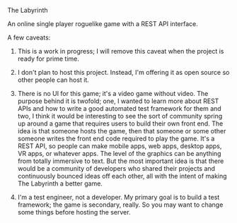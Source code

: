 The Labyrinth

An online single player roguelike game with a REST API interface.

A few caveats:
1. This is a work in progress; I will remove this caveat when the project is ready for prime time.

2. I don't plan to host this project. Instead, I'm offering it as open source so other people can host it.

3. There is no UI for this game; it's a video game without video. The purpose behind it is twofold; one,
I wanted to learn more about REST APIs and how to write a good automated test framework for them and two,
I think it would be interesting to see the sort of community spring up around a game that requires users
to build their own front end. The idea is that someone hosts the game, then that someone or some other
someone writes the front end code required to play the game. It's a REST API, so people can make mobile
apps, web apps, desktop apps, VR apps, or whatever apps. The level of the graphics can be anything from
totally immersive to text. But the most important idea is that there would be a community of developers
who shared their projects and continuously bounced ideas off each other, all with the intent of making
The Labyrinth a better game.

4. I'm a test engineer, not a developer. My primary goal is to build a test framework; the game is
secondary, really. So you may want to change some things before hosting the server.